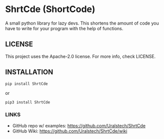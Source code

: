 # ShrtCde (ShortCode)
A small python library for lazy devs. This shortens the amount of code you have to write for your program with the help of functions.

## LICENSE
This project uses the Apache-2.0 license. For more info, check LICENSE.

## INSTALLATION
```
pip install ShrtCde
```
or
```
pip3 install ShrtCde
```

### LINKS
- GitHub repo w/ examples: https://github.com/Uralstech/ShrtCde
- GitHub Wiki: https://github.com/Uralstech/ShrtCde/wiki